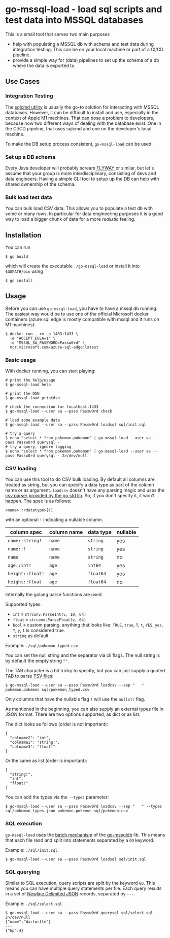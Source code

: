 # go-mssql-load - load sql scripts and test data into MSSQL databases

This is a small tool that serves two main purposes

- help with populating a MSSQL db with schema and test data during integration testing.
  This can be on your local machine or part of a CI/CD pipeline.
- provide a simple way for (data) pipelines to set up the schema of a db where the data
  is exported to.

## Use Cases

### Integration Testing

The [sqlcmd utility](https://learn.microsoft.com/en-us/sql/tools/sqlcmd/sqlcmd-utility)
is usually the go-to solution for interacting with MSSQL databases. However, it can be
difficult to install and use, especially in the context of Apple M1 machines. That can
pose a problem to developers, because now two different ways of dealing with the
database exist. One in the CI/CD pipeline, that uses sqlcmd and one on the developer's
local machine.

To make the DB setup process consistent, `go-mssql-load` can be used.

### Set up a DB schema

Every Java developer will probably scream [FLYWAY](https://flywaydb.org/) or similar,
but let's assume that your group is more interdisciplinary, consisting of devs and data
engineers. Having a simple CLI tool to setup up the DB can help with shared ownership of
the schema.

### Bulk load test data

You can bulk load CSV data. This allows you to populate a test db with some or many
rows. In particular for data engineering purposes it is a good way to load a bigger
chunk of data for a more _realistic_ feeling.

## Installation

You can run

```console
$ go build
```

which will create the executable `./go-mssql-load` or install it into `$GOPATH/bin`
using

```console
$ go install
```

## Usage

Before you can use `go-mssql-load`, you have to have a mssql db running. The easiest way
would be to use one of the official Microsoft docker containers (azure sql edge is
mostly compatible with mssql and it runs on M1 machines):

```console
$ docker run --rm -p 1433:1433 \
  -e "ACCEPT_EULA=1" \
  -e "MSSQL_SA_PASSWORD=Passw0rd" \
  mcr.microsoft.com/azure-sql-edge:latest
```

### Basic usage

With docker running, you can start playing:

```console
# print the help/usage
$ go-mssql-load help

# print the DSN
$ go-mssql-load printdsn

# check the connection for localhost:1433
$ go-mssql-load --user sa --pass Passw0rd check

# load some example data
$ go-mssql-load --user sa --pass Passw0rd loadsql sql/init.sql

# try a query
$ echo "select * from pokemon.pokemon" | go-mssql-load --user sa --pass Passw0rd querysql -
# try a query, ignore logging
$ echo "select * from pokemon.pokemon" | go-mssql-load --user sa --pass Passw0rd querysql - 2>/dev/null
```

### CSV loading

You can use this tool to do CSV bulk loading. By default all columns are treated as
string, but you can specify a data type as part of the column name or as argument.
`loadcsv` doesn't have any parsing magic and uses the
[csv parser provided by the go std lib](https://pkg.go.dev/encoding/csv). So, if you
don't specify it, it won't happen. The spec is as follows:

```
<name>::<datatype>[!]
```

with an optional `!` indicating a nullable column.

| column spec      | column name | data type | nullable |
| ---------------- | ----------- | --------- | -------- |
| `name::string!`  | `name`      | `string`  | yes      |
| `name::!`        | `name`      | `string`  | yes      |
| `name`           | `name`      | `string`  | no       |
| `age::int!`      | `age`       | `int64`   | yes      |
| `height::float!` | `age`       | `float64` | yes      |
| `height::float`  | `age`       | `float64` | no       |

Internally the golang parse functions are used.

Supported types:

- `int` » `strconv.ParseInt(v, 10, 64)`
- `float` » `strconv.ParseFloat(v, 64)`
- `bool` » custom parsing, anything that looks like: `TRUE`, `true`, `T`, `t`, `YES`,
  `yes`, `Y`, `y`, `1` is considered true.
- `string` as default

Example: `./sql/pokemon_typed.csv`

You can set the null string and the separator via cli flags. The null string is by
default the empty string `""`.

The TAB character is a bit tricky to specify, but you can just supply a quoted TAB to
parse [TSV files](https://en.wikipedia.org/wiki/Tab-separated_values):

```console
$ go-mssql-load --user sa --pass Passw0rd loadcsv --sep "	" pokemon.pokemon sql/pokemon_typed.csv
```

Only columns that have the nullable flag `!` will use the `nullstr` flag.

As mentioned in the beginning, you can also supply an external types file in JSON
format. There are two options supported, as dict or as list.

The dict looks as follows (order is not important):

```
{
  "colname2": "int",
  "colname1": "string!",
  "colname3": "float!"
}
```

Or the same as list (order is important):

```
[
  "string!",
  "int",
  "float!"
]
```

You can add the types via the `--types` parameter:

```
$ go-mssql-load --user sa --pass Passw0rd loadcsv --sep "	" --types sql/pokemon_types.json pokemon.pokemon sql/pokemon.csv
```

### SQL execution

`go-mssql-load` uses the
[batch mechanism](https://github.com/microsoft/go-mssqldb/blob/main/batch/batch.go) of
the [go-mssqldb](https://github.com/microsoft/go-mssqldb) lib. This means that each file
read and split into statements separated by a `GO` keyword.

Example: `./sql/init.sql`.

```console
$ go-mssql-load --user sa --pass Passw0rd loadsql sql/init.sql
```

### SQL querying

Similar to SQL execution, query scripts are split by the keyword `GO`. This means you
can have multiple query statements per file. Each query results in a set of
[Newline Delimited JSON](http://ndjson.org/) records, separated by `---`.

Example: `./sql/select.sql`

```console
$ go-mssql-load --user sa --pass Passw0rd querysql sql/select.sql  2>/dev/null
{"name":"Wartortle"}
---
{"hp":4}
```
